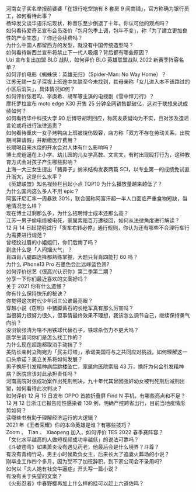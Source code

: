 河南女子实名举报前婆婆「在银行吃空饷有 8 套房 9 间商铺」，官方称确为银行员工，如何看待此事？  
杨坤发文谈华语乐坛现状，称音乐至少倒退了十年，你认可他的观点吗？  
如何看待爱奇艺宣布会员涨价「包月包季上调，包年不变」，称「为了建立更加良性的产业生态」？你还会续费吗？  
为什么中国人都留西方的发型，就没有中国传统造型吗？  
如何看待新西兰宣布将禁止下一代人吸烟？背后都有哪些原因？  
Uzi 宣布复出加盟 BLG 战队，如何评价 BLG 英雄联盟战队 2022 新赛季阵容名单？  
如何评价电影《蜘蛛侠：英雄无归》（Spider-Man: No Way Home）？  
江苏无锡一女子深夜上班途中失联至今未找到，其母亲称「女儿进入本不该路过的小区后消失」，具体情况如何？  
如何评价张若昀、李庚希、胡军等主演的电视剧《雪中悍刀行》？  
摩托罗拉宣布 moto edge X30 开售 25 分钟全网销售额破亿，这对于联想来说成绩如何？  
如何看待华中科技大学 90 后博导胡玥回应，称网友质疑均为不实，且对涉及造谣言论或将进行法律追责？  
如何看待重庆一女子烤鸭店上班被烧伤毁容，店方称「双方不存在劳动关系，出院期间算请假」并断缴医疗费用？  
长期喝自来水烧的开水会对人体有什么影响吗？  
博士虎爸逼在上小学、幼儿园的儿女学高数、文言文，有时出现殴打行为，这种教育方式会对孩子产生哪些影响？  
上海一大三女生提出「猪鼻子」纳米结构发表两篇 SCI，以专业第一的成绩免试直升浙大，这是什么水平？  
《英雄联盟》知名视频栏目起小点 TOP10 为什么播放量越来越低了？  
为什么国内这么多人不用 epic？  
阿富汗尼汇率一周暴跌 30%，联合国称阿富汗超一半人口面临严重食物短缺，当地情况怎么样？  
现在博士过剩那么多，为什么招聘博士成本还那么高？  
江苏一男子偷电缆被电死，家属索赔百万遭驳回，如何从法律角度进行解读？  
12 月 14 日起昆明试行「货车右转必停」通行规则，你认为还有哪些不合理行车行为需要进行规范？  
曾经纹过眉的小姐姐们，你们后悔了吗？  
到底什么是「人间烟火气」？  
肖四肖八腿四选择都熟练掌握，大题只背肖四能打 60 吗？  
为什么 iPhone13 Pro 石墨色会比远峰蓝色贵?  
如何评价综艺《很高兴认识你》第二季第二期？  
分享一下你们最近喜欢的文案好吗？  
关于 2021 你有什么遗憾？  
你有什么保持快乐的秘诀？  
你觉得这次时代少年团三公谁最亮眼？  
穿越小说《窃明》中猪脚黄石的长枪军真有那么厉害吗？  
当很努力很努力很久，但事情最终效果不理想，我该怎么调节自己，继续保持勇气向前？  
没羽箭张清为啥不用铁球代替石子，铁球杀伤力不更大吗？  
医学生请问你们是怎么找工作的？  
为什么现在超跑都取消手动挡了？  
美防长亲封立陶宛为「民主灯塔」，承诺美国将与之共同应对挑战，如何理解这一口头承诺？美立关系将如何发展？  
男子换肝引发精神病后跳楼坠亡，家属向医院索赔 43 万，换肝为何会引发精神病？医院应该对此承担责任吗？  
河南高院对张成功案作出死刑判决，九十年代其曾因强奸幼女被判死刑后减刑出狱，如何看待此次判决？  
如何评价 12 月 15 日发布 OPPO 首款折叠屏 Find N 手机，有哪些亮点和不足？  
12 月 12 日浙江已报告阳性感染者 139 例，明确严控跨省出行，目前当地疫情形势如何？  
读哪些书有助于理解经济运行的大逻辑？  
2021 年《王者荣耀》你的本命英雄是谁？有哪些技巧？  
Zoom 、 Tian 、 Xiaopeng 加入，如何评价 TES 2022 春季赛阵容？  
「文化水平越高的人做短视频成功率越低」的说法可靠吗？  
《斗破苍穹》如果萧炎没有遇见药老，他最后会是什么境界？斗尊？  
有没有青梅竹马，男主小时候欺负女主，后来长大了追妻火葬场的小说？  
刚毕业工作四个多月，因为受不了加班辞职，到下家公司会不录用吗?  
如何以「夫人她有社交牛逼症」开头写一篇小说？  
有没有关于失望的文案？  
《火影忍者》中春野樱再加上什么样的挂可以赶上六道佐鸣？  
